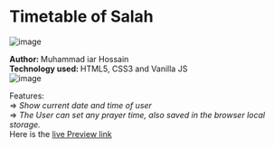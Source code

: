 # Timetable of Salah
![image](https://github.com/Md-Iar-Hossain/time_table_of_salah/assets/72465649/612360e8-c124-44e4-bc33-f2d643c58ccf)

 <b> Author: </b> Muhammad iar Hossain <br>
 <b> Technology used: </b> HTML5, CSS3 and Vanilla JS <br>
 ![image](https://github.com/Md-Iar-Hossain/time_table_of_salah/assets/72465649/c4df788a-1d99-472e-bec4-05ccf06de41e)

 Features:  <br>
  => <i> Show current date and time of user </i> <br>
  => <i> The User can set any prayer time, also saved in the browser local storage. </i> <br>
  Here is the <a href="https://md-iar-hossain.github.io/time_table_of_salah/"> live Preview link </a>
